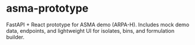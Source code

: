 # asma-prototype
FastAPI + React prototype for ASMA demo (ARPA-H). Includes mock demo data, endpoints, and lightweight UI for isolates, bins, and formulation builder.
